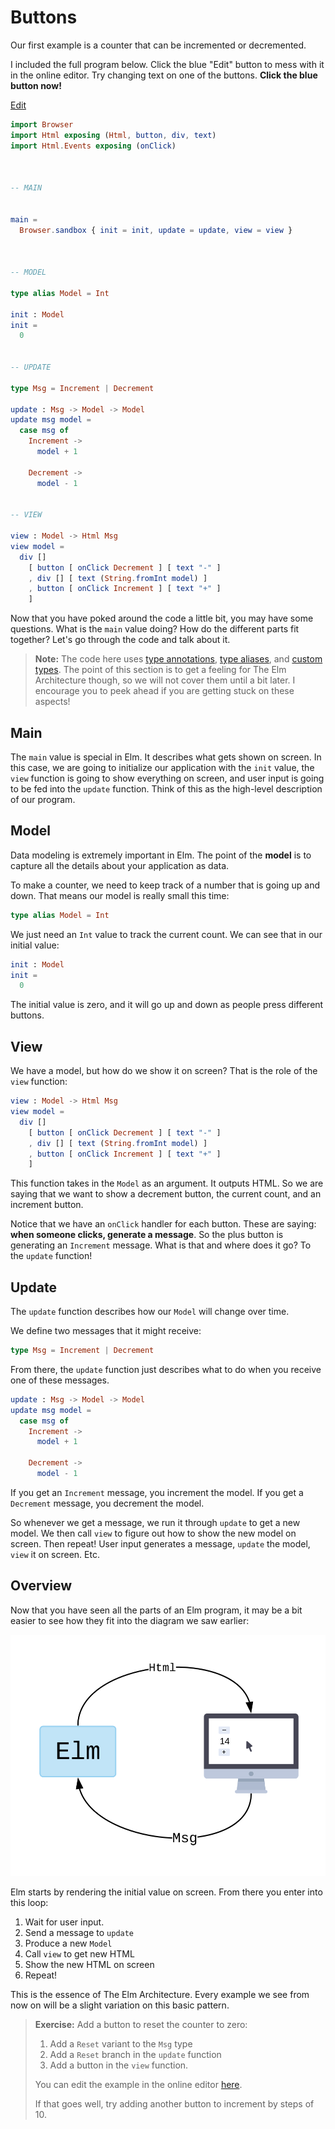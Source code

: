 # Buttons

Our first example is a counter that can be incremented or decremented.

I included the full program below. Click the blue "Edit" button to mess with it in the online editor. Try changing text on one of the buttons. **Click the blue button now!**

<div class="edit-link"><a href="https://elm-lang.org/examples/buttons">Edit</a></div>

```elm
import Browser
import Html exposing (Html, button, div, text)
import Html.Events exposing (onClick)



-- MAIN


main =
  Browser.sandbox { init = init, update = update, view = view }



-- MODEL

type alias Model = Int

init : Model
init =
  0


-- UPDATE

type Msg = Increment | Decrement

update : Msg -> Model -> Model
update msg model =
  case msg of
    Increment ->
      model + 1

    Decrement ->
      model - 1


-- VIEW

view : Model -> Html Msg
view model =
  div []
    [ button [ onClick Decrement ] [ text "-" ]
    , div [] [ text (String.fromInt model) ]
    , button [ onClick Increment ] [ text "+" ]
    ]
```

Now that you have poked around the code a little bit, you may have some questions. What is the `main` value doing? How do the different parts fit together? Let's go through the code and talk about it.

> **Note:** The code here uses [type annotations](/types/reading_types.html), [type aliases](/types/type_aliases.html), and [custom types](/types/custom_types.html). The point of this section is to get a feeling for The Elm Architecture though, so we will not cover them until a bit later. I encourage you to peek ahead if you are getting stuck on these aspects!


## Main

The `main` value is special in Elm. It describes what gets shown on screen. In this case, we are going to initialize our application with the `init` value, the `view` function is going to show everything on screen, and user input is going to be fed into the `update` function. Think of this as the high-level description of our program.


## Model

Data modeling is extremely important in Elm. The point of the **model** is to capture all the details about your application as data.

To make a counter, we need to keep track of a number that is going up and down. That means our model is really small this time:

```elm
type alias Model = Int
```

We just need an `Int` value to track the current count. We can see that in our initial value:

```elm
init : Model
init =
  0
```

The initial value is zero, and it will go up and down as people press different buttons.


## View

We have a model, but how do we show it on screen? That is the role of the `view` function:

```elm
view : Model -> Html Msg
view model =
  div []
    [ button [ onClick Decrement ] [ text "-" ]
    , div [] [ text (String.fromInt model) ]
    , button [ onClick Increment ] [ text "+" ]
    ]
```

This function takes in the `Model` as an argument. It outputs HTML. So we are saying that we want to show a decrement button, the current count, and an increment button.

Notice that we have an `onClick` handler for each button. These are saying: **when someone clicks, generate a message**. So the plus button is generating an `Increment` message. What is that and where does it go? To the `update` function!


## Update

The `update` function describes how our `Model` will change over time.

We define two messages that it might receive:

```elm
type Msg = Increment | Decrement
```

From there, the `update` function just describes what to do when you receive one of these messages.

```elm
update : Msg -> Model -> Model
update msg model =
  case msg of
    Increment ->
      model + 1

    Decrement ->
      model - 1
```

If you get an `Increment` message, you increment the model. If you get a `Decrement` message, you decrement the model.

So whenever we get a message, we run it through `update` to get a new model. We then call `view` to figure out how to show the new model on screen. Then repeat! User input generates a message, `update` the model, `view` it on screen. Etc.


## Overview

Now that you have seen all the parts of an Elm program, it may be a bit easier to see how they fit into the diagram we saw earlier:

![Diagram of The Elm Architecture](buttons.svg)

Elm starts by rendering the initial value on screen. From there you enter into this loop:

1. Wait for user input.
2. Send a message to `update`
3. Produce a new `Model`
4. Call `view` to get new HTML
5. Show the new HTML on screen
6. Repeat!

This is the essence of The Elm Architecture. Every example we see from now on will be a slight variation on this basic pattern.


> **Exercise:** Add a button to reset the counter to zero:
>
> 1. Add a `Reset` variant to the `Msg` type
> 2. Add a `Reset` branch in the `update` function
> 3. Add a button in the `view` function.
>
> You can edit the example in the online editor [here](https://elm-lang.org/examples/buttons).
>
> If that goes well, try adding another button to increment by steps of 10.
